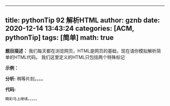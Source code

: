 
---
title: pythonTip 92 解析HTML
author: gznb
date: 2020-12-14 13:43:24
categories: [ACM, pythonTip]
tags: [简单]
math: true
---

**题目描述：**
我们每天都在浏览网页，HTML是网页的基础，现在请你模拟解析简单的HTML代码。
我们这里定义的HTML只包括两个特殊标记

**示例：**


**分析:**
稍等片刻。。。。

**代码:**
```python
精彩马上继续。。。。。
```
